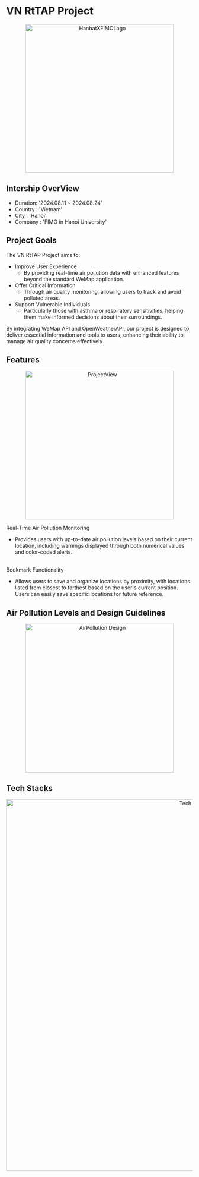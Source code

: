 # VN RtTAP Project

<p align="center">
  <img src="https://github.com/user-attachments/assets/25785546-615f-4ea9-aa3e-0feaac427847" alt="HanbatXFIMOLogo" width=400/>
</p>

## Intership OverView
- Duration: '2024.08.11 ~ 2024.08.24'
- Country : 'Vietnam'
- City : 'Hanoi'
- Company : 'FIMO in Hanoi University'

## Project Goals
The VN RtTAP Project aims to:

- Improve User Experience
  - By providing real-time air pollution data with enhanced features beyond the standard WeMap application.
- Offer Critical Information
  - Through air quality monitoring, allowing users to track and avoid polluted areas.
- Support Vulnerable Individuals
  - Particularly those with asthma or respiratory sensitivities, helping them make informed decisions about their surroundings.

By integrating WeMap API and OpenWeatherAPI, our project is designed to deliver essential information and tools to users, enhancing their ability to manage air quality concerns effectively.

## Features
<p align="center">
  <img src="https://github.com/user-attachments/assets/6a2544af-22f3-46e0-883e-5b7441e437b2" alt="ProjectView" width=400/>
</p>

Real-Time Air Pollution Monitoring
- Provides users with up-to-date air pollution levels based on their current location, including warnings displayed through both numerical values and color-coded alerts.
<br></br>

Bookmark Functionality
- Allows users to save and organize locations by proximity, with locations listed from closest to farthest based on the user's current position. Users can easily save specific locations for future reference.

## Air Pollution Levels and Design Guidelines
<p align="center">
  <img src="https://github.com/user-attachments/assets/39f0a02d-9056-430f-825d-6f28f5fb85fc" alt="AirPollution Design" width=400/>
</p>

## Tech Stacks
<p align="center">
  <img src="https://github.com/user-attachments/assets/ec2e9003-ffc6-4ed4-b9fd-9f6b4d53bd97" alt="Tech Stacks" width=1000/>
</p>

